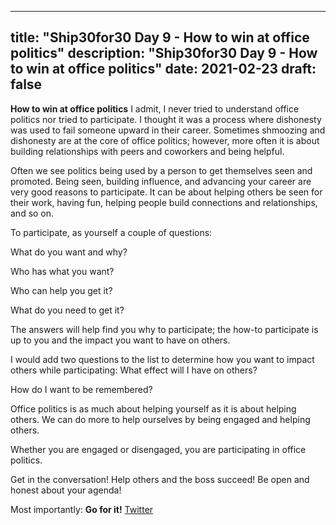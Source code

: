 
---
title: "Ship30for30 Day 9 - How to win at office politics"
description: "Ship30for30 Day 9 - How to win at office politics"
date: 2021-02-23
draft: false
---

**How to win at office politics**
I admit, I never tried to understand office politics nor tried to participate.  I thought it was a process where dishonesty was used to fail someone upward in their career.  Sometimes shmoozing and dishonesty are at the core of office politics; however, more often it is about building relationships with peers and coworkers and being helpful.

Often we see politics being used by a person to get themselves seen and promoted.  Being seen, building influence, and advancing your career are very good reasons to participate.  It can be about helping others be seen for their work, having fun, helping people build connections and relationships, and so on.

To participate, as yourself a couple of questions:

  What do you want and why?

  Who has what you want?

  Who can help you get it?

  What do you need to get it?

The answers will help find you why to participate; the how-to participate is up to you and the impact you want to have on others.

I would add two questions to the list to determine how you want to impact others while participating:
  What effect will I have on others?

  How do I want to be remembered?

Office politics is as much about helping yourself as it is about helping others.  We can do more to help ourselves by being engaged and helping others.

Whether you are engaged or disengaged, you are participating in office politics. 

  Get in the conversation!
  Help others and the boss succeed!
  Be open and honest about your agenda!

Most importantly: **Go for it!**
[Twitter](https://twitter.com/hippiebikeracer/status/1364235107347873792?s=20)